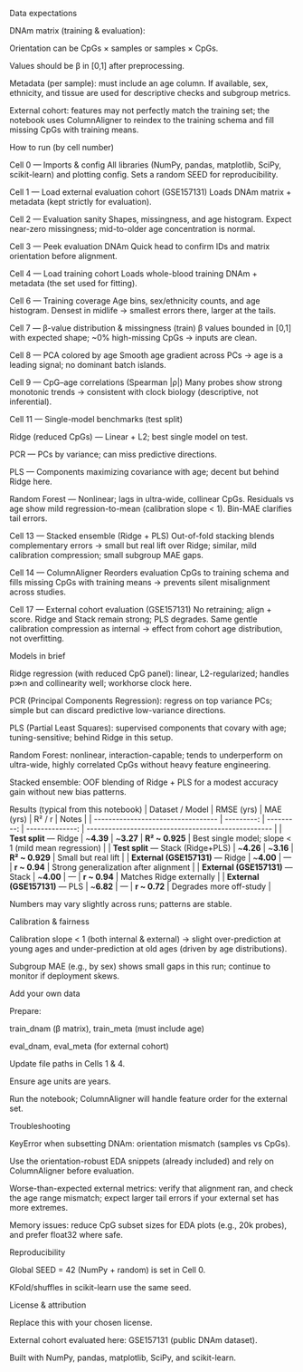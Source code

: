 Data expectations

DNAm matrix (training & evaluation):

Orientation can be CpGs × samples or samples × CpGs.

Values should be β in [0,1] after preprocessing.

Metadata (per sample): must include an age column. If available, sex, ethnicity, and tissue are used for descriptive checks and subgroup metrics.

External cohort: features may not perfectly match the training set; the notebook uses ColumnAligner to reindex to the training schema and fill missing CpGs with training means.

How to run (by cell number)

Cell 0 — Imports & config
All libraries (NumPy, pandas, matplotlib, SciPy, scikit-learn) and plotting config. Sets a random SEED for reproducibility.

Cell 1 — Load external evaluation cohort (GSE157131)
Loads DNAm matrix + metadata (kept strictly for evaluation).

Cell 2 — Evaluation sanity
Shapes, missingness, and age histogram. Expect near-zero missingness; mid-to-older age concentration is normal.

Cell 3 — Peek evaluation DNAm
Quick head to confirm IDs and matrix orientation before alignment.

Cell 4 — Load training cohort
Loads whole-blood training DNAm + metadata (the set used for fitting).

Cell 6 — Training coverage
Age bins, sex/ethnicity counts, and age histogram. Densest in midlife → smallest errors there, larger at the tails.

Cell 7 — β-value distribution & missingness (train)
β values bounded in [0,1] with expected shape; ~0% high-missing CpGs → inputs are clean.

Cell 8 — PCA colored by age
Smooth age gradient across PCs → age is a leading signal; no dominant batch islands.

Cell 9 — CpG–age correlations (Spearman |ρ|)
Many probes show strong monotonic trends → consistent with clock biology (descriptive, not inferential).

Cell 11 — Single-model benchmarks (test split)

Ridge (reduced CpGs) — Linear + L2; best single model on test.

PCR — PCs by variance; can miss predictive directions.

PLS — Components maximizing covariance with age; decent but behind Ridge here.

Random Forest — Nonlinear; lags in ultra-wide, collinear CpGs.
Residuals vs age show mild regression-to-mean (calibration slope < 1). Bin-MAE clarifies tail errors.

Cell 13 — Stacked ensemble (Ridge + PLS)
Out-of-fold stacking blends complementary errors → small but real lift over Ridge; similar, mild calibration compression; small subgroup MAE gaps.

Cell 14 — ColumnAligner
Reorders evaluation CpGs to training schema and fills missing CpGs with training means → prevents silent misalignment across studies.

Cell 17 — External cohort evaluation (GSE157131)
No retraining; align + score. Ridge and Stack remain strong; PLS degrades. Same gentle calibration compression as internal → effect from cohort age distribution, not overfitting.

Models in brief

Ridge regression (with reduced CpG panel): linear, L2-regularized; handles p≫n and collinearity well; workhorse clock here.

PCR (Principal Components Regression): regress on top variance PCs; simple but can discard predictive low-variance directions.

PLS (Partial Least Squares): supervised components that covary with age; tuning-sensitive; behind Ridge in this setup.

Random Forest: nonlinear, interaction-capable; tends to underperform on ultra-wide, highly correlated CpGs without heavy feature engineering.

Stacked ensemble: OOF blending of Ridge + PLS for a modest accuracy gain without new bias patterns.

Results (typical from this notebook)
| Dataset / Model                    | RMSE (yrs) |  MAE (yrs) |          R² / r | Notes                                               |
| ---------------------------------- | ---------: | ---------: | --------------: | --------------------------------------------------- |
| **Test split** — Ridge             | \~**4.39** | \~**3.27** | **R² \~ 0.925** | Best single model; slope < 1 (mild mean regression) |
| **Test split** — Stack (Ridge+PLS) | \~**4.26** | \~**3.16** | **R² \~ 0.929** | Small but real lift                                 |
| **External (GSE157131)** — Ridge   | \~**4.00** |          — |   **r \~ 0.94** | Strong generalization after alignment               |
| **External (GSE157131)** — Stack   | \~**4.00** |          — |   **r \~ 0.94** | Matches Ridge externally                            |
| **External (GSE157131)** — PLS     | \~**6.82** |          — |   **r \~ 0.72** | Degrades more off-study                             |


Numbers may vary slightly across runs; patterns are stable.

Calibration & fairness

Calibration slope < 1 (both internal & external) → slight over-prediction at young ages and under-prediction at old ages (driven by age distributions).

Subgroup MAE (e.g., by sex) shows small gaps in this run; continue to monitor if deployment skews.

Add your own data

Prepare:

train_dnam (β matrix), train_meta (must include age)

eval_dnam, eval_meta (for external cohort)

Update file paths in Cells 1 & 4.

Ensure age units are years.

Run the notebook; ColumnAligner will handle feature order for the external set.

Troubleshooting

KeyError when subsetting DNAm: orientation mismatch (samples vs CpGs).

Use the orientation-robust EDA snippets (already included) and rely on ColumnAligner before evaluation.

Worse-than-expected external metrics: verify that alignment ran, and check the age range mismatch; expect larger tail errors if your external set has more extremes.

Memory issues: reduce CpG subset sizes for EDA plots (e.g., 20k probes), and prefer float32 where safe.

Reproducibility

Global SEED = 42 (NumPy + random) is set in Cell 0.

KFold/shuffles in scikit-learn use the same seed.

License & attribution

Replace this with your chosen license.

External cohort evaluated here: GSE157131 (public DNAm dataset).

Built with NumPy, pandas, matplotlib, SciPy, and scikit-learn.
